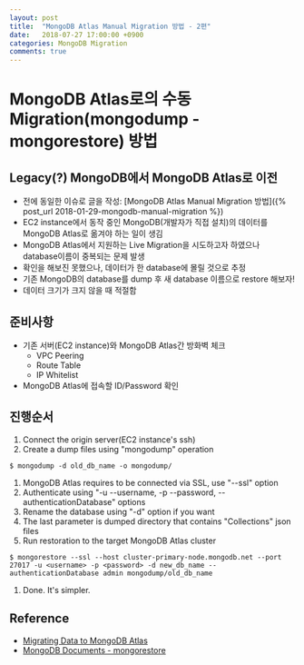 ```yaml
---
layout: post
title:  "MongoDB Atlas Manual Migration 방법 - 2편"
date:   2018-07-27 17:00:00 +0900
categories: MongoDB Migration
comments: true
---
```

# MongoDB Atlas로의 수동 Migration(mongodump - mongorestore) 방법

## Legacy(?) MongoDB에서 MongoDB Atlas로 이전
- 전에 동일한 이슈로 글을 작성: [MongoDB Atlas Manual Migration 방법]({% post_url 2018-01-29-mongodb-manual-migration %})
- EC2 instance에서 동작 중인 MongoDB(개발자가 직접 설치)의 데이터를 MongoDB Atlas로 옮겨야 하는 일이 생김
- MongoDB Atlas에서 지원하는 Live Migration을 시도하고자 하였으나 database이름이 중복되는 문제 발생
- 확인을 해보진 못했으나, 데이터가 한 database에 몰릴 것으로 추정
- 기존 MongoDB의 database를 dump 후 새 database 이름으로 restore 해보자!
- 데이터 크기가 크지 않을 때 적절함

## 준비사항
  - 기존 서버(EC2 instance)와 MongoDB Atlas간 방화벽 체크
    - VPC Peering
    - Route Table
    - IP Whitelist
  - MongoDB Atlas에 접속할 ID/Password 확인

## 진행순서
1. Connect the origin server(EC2 instance's ssh)
1. Create a dump files using "mongodump" operation
``` ssh
$ mongodump -d old_db_name -o mongodump/
```
1. MongoDB Atlas requires to be connected via SSL, use "--ssl" option
1. Authenticate using "-u --username, -p --password, --authenticationDatabase" options
1. Rename the database using "-d" option if you want
1. The last parameter is dumped directory that contains "Collections" json files  
1. Run restoration to the target MongoDB Atlas cluster
``` ssh
$ mongorestore --ssl --host cluster-primary-node.mongodb.net --port 27017 -u <username> -p <password> -d new_db_name --authenticationDatabase admin mongodump/old_db_name
```
1. Done. It's simpler.

## Reference
* [Migrating Data to MongoDB Atlas](https://www.mongodb.com/blog/post/migrating-data-to-mongodb-atlas)  
* [MongoDB Documents - mongorestore](https://docs.mongodb.com/manual/reference/program/mongorestore/)  
